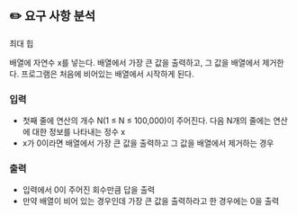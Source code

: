 ## ✏️ 요구 사항 분석

최대 힙

배열에 자연수 x를 넣는다.
배열에서 가장 큰 값을 출력하고, 그 값을 배열에서 제거한다.
프로그램은 처음에 비어있는 배열에서 시작하게 된다.

### 입력

- 첫째 줄에 연산의 개수 N(1 ≤ N ≤ 100,000)이 주어진다. 다음 N개의 줄에는 연산에 대한 정보를 나타내는 정수 x
- x가 0이라면 배열에서 가장 큰 값을 출력하고 그 값을 배열에서 제거하는 경우

### 출력

- 입력에서 0이 주어진 회수만큼 답을 출력
- 만약 배열이 비어 있는 경우인데 가장 큰 값을 출력하라고 한 경우에는 0을 출력
